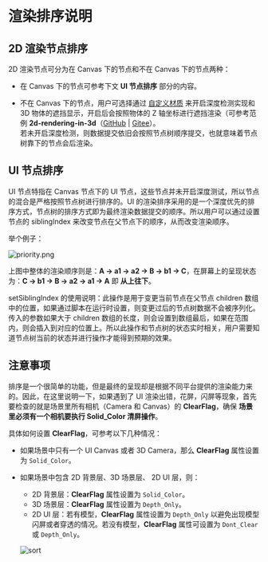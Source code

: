 # 渲染排序说明

## 2D 渲染节点排序

2D 渲染节点可分为在 Canvas 下的节点和不在 Canvas 下的节点两种：

- 在 Canvas 下的节点可参考下文 **UI 节点排序** 部分的内容。

- 不在 Canvas 下的节点，用户可选择通过 [自定义材质](ui-material.md) 来开启深度检测实现和 3D 物体的遮挡显示，开启后会按照物体的 Z 轴坐标进行遮挡渲染（可参考范例 **2d-rendering-in-3d**（[GitHub](https://github.com/cocos-creator/test-cases-3d/tree/v3.4/assets/cases/2d-rendering-in-3d) | [Gitee](https://gitee.com/mirrors_cocos-creator/test-cases-3d/tree/v3.4/assets/cases/2d-rendering-in-3d)）。<br>若未开启深度检测，则数据提交依旧会按照节点树顺序提交，也就意味着节点树靠下的节点会后渲染。

## UI 节点排序

UI 节点特指在 Canvas 节点下的 UI 节点，这些节点并未开启深度测试，所以节点的混合是严格按照节点树进行排序的。UI 的渲染排序采用的是一个深度优先的排序方式，节点树的排序方式即为最终渲染数据提交的顺序。所以用户可以通过设置节点的 siblingIndex 来改变节点在父节点下的顺序，从而改变渲染顺序。

举个例子：

![priority.png](priority/priority.png)

上图中整体的渲染顺序则是：**A -> a1 -> a2 -> B -> b1 -> C**，在屏幕上的呈现状态为：**C -> b1 -> B -> a2 -> a1 -> A** 即 **从上往下**。

setSiblingIndex 的使用说明：此操作是用于变更当前节点在父节点 children 数组中的位置，如果通过脚本在运行时设置，则变更过后的节点树数据不会被序列化。传入的参数如果大于 children 数组的长度，则会设置到数组最后，如果在范围内，则会插入到对应的位置上。所以此操作和节点树的状态实时相关，用户需要知道节点树当前的状态并进行操作才能得到预期的效果。

## 注意事项

排序是一个很简单的功能，但是最终的呈现却是根据不同平台提供的渲染能力来的。因此，在这里说明一下，如果遇到了 UI 渲染出错，花屏，闪屏等现象，首先要检查的就是场景里所有相机（Camera 和 Canvas）的 **ClearFlag**，确保 **场景里必须有一个相机要执行 Solid_Color 清屏操作**。

具体如何设置 **ClearFlag**，可参考以下几种情况：

- 如果场景中只有一个 UI Canvas 或者 3D Camera，那么 **ClearFlag** 属性设置为 `Solid_Color`。
- 如果场景中包含 2D 背景层、3D 场景层、 2D UI 层，则：
    - 2D 背景层：**ClearFlag** 属性设置为 `Solid_Color`。
    - 3D 场景层：**ClearFlag** 属性设置为 `Depth_Only`。
    - 2D UI 层：若有模型，**ClearFlag** 属性设置为 `Depth_Only` 以避免出现模型闪屏或者穿透的情况。若没有模型，**ClearFlag** 属性可设置为 `Dont_Clear` 或 `Depth_Only`。

  ![sort](./priority/sort.png)
